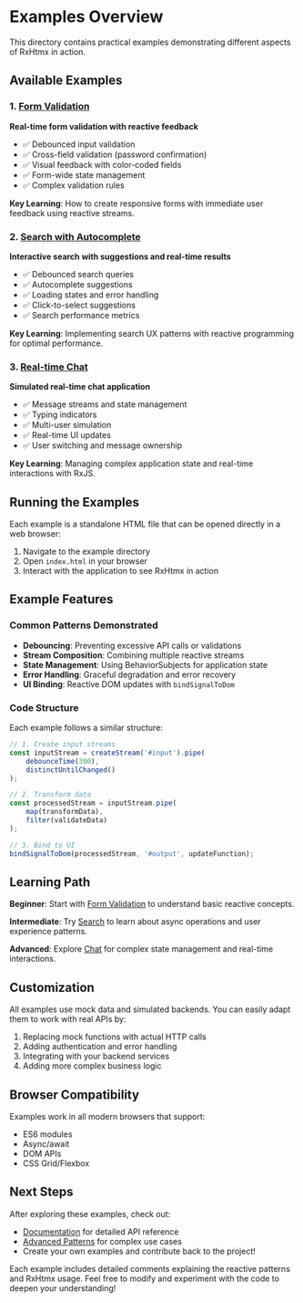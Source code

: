 # Examples Overview

This directory contains practical examples demonstrating different aspects of RxHtmx in action.

## Available Examples

### 1. [Form Validation](./form-validation/)
**Real-time form validation with reactive feedback**

- ✅ Debounced input validation
- ✅ Cross-field validation (password confirmation)
- ✅ Visual feedback with color-coded fields
- ✅ Form-wide state management
- ✅ Complex validation rules

**Key Learning**: How to create responsive forms with immediate user feedback using reactive streams.

### 2. [Search with Autocomplete](./search/)
**Interactive search with suggestions and real-time results**

- ✅ Debounced search queries
- ✅ Autocomplete suggestions
- ✅ Loading states and error handling
- ✅ Click-to-select suggestions
- ✅ Search performance metrics

**Key Learning**: Implementing search UX patterns with reactive programming for optimal performance.

### 3. [Real-time Chat](./chat/)
**Simulated real-time chat application**

- ✅ Message streams and state management
- ✅ Typing indicators
- ✅ Multi-user simulation
- ✅ Real-time UI updates
- ✅ User switching and message ownership

**Key Learning**: Managing complex application state and real-time interactions with RxJS.

## Running the Examples

Each example is a standalone HTML file that can be opened directly in a web browser:

1. Navigate to the example directory
2. Open `index.html` in your browser
3. Interact with the application to see RxHtmx in action

## Example Features

### Common Patterns Demonstrated

- **Debouncing**: Preventing excessive API calls or validations
- **Stream Composition**: Combining multiple reactive streams
- **State Management**: Using BehaviorSubjects for application state
- **Error Handling**: Graceful degradation and error recovery
- **UI Binding**: Reactive DOM updates with `bindSignalToDom`

### Code Structure

Each example follows a similar structure:

```javascript
// 1. Create input streams
const inputStream = createStream('#input').pipe(
    debounceTime(300),
    distinctUntilChanged()
);

// 2. Transform data
const processedStream = inputStream.pipe(
    map(transformData),
    filter(validateData)
);

// 3. Bind to UI
bindSignalToDom(processedStream, '#output', updateFunction);
```

## Learning Path

**Beginner**: Start with [Form Validation](./form-validation/) to understand basic reactive concepts.

**Intermediate**: Try [Search](./search/) to learn about async operations and user experience patterns.

**Advanced**: Explore [Chat](./chat/) for complex state management and real-time interactions.

## Customization

All examples use mock data and simulated backends. You can easily adapt them to work with real APIs by:

1. Replacing mock functions with actual HTTP calls
2. Adding authentication and error handling
3. Integrating with your backend services
4. Adding more complex business logic

## Browser Compatibility

Examples work in all modern browsers that support:
- ES6 modules
- Async/await
- DOM APIs
- CSS Grid/Flexbox

## Next Steps

After exploring these examples, check out:
- [Documentation](../docs/) for detailed API reference
- [Advanced Patterns](../docs/advanced.md) for complex use cases
- Create your own examples and contribute back to the project!

Each example includes detailed comments explaining the reactive patterns and RxHtmx usage. Feel free to modify and experiment with the code to deepen your understanding!
